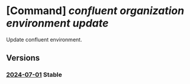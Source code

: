 # [Command] _confluent organization environment update_

Update confluent environment.

## Versions

### [2024-07-01](/Resources/mgmt-plane/L3N1YnNjcmlwdGlvbnMve30vcmVzb3VyY2Vncm91cHMve30vcHJvdmlkZXJzL21pY3Jvc29mdC5jb25mbHVlbnQvb3JnYW5pemF0aW9ucy97fS9lbnZpcm9ubWVudHMve30=/2024-07-01.xml) **Stable**

<!-- mgmt-plane /subscriptions/{}/resourcegroups/{}/providers/microsoft.confluent/organizations/{}/environments/{} 2024-07-01 -->
